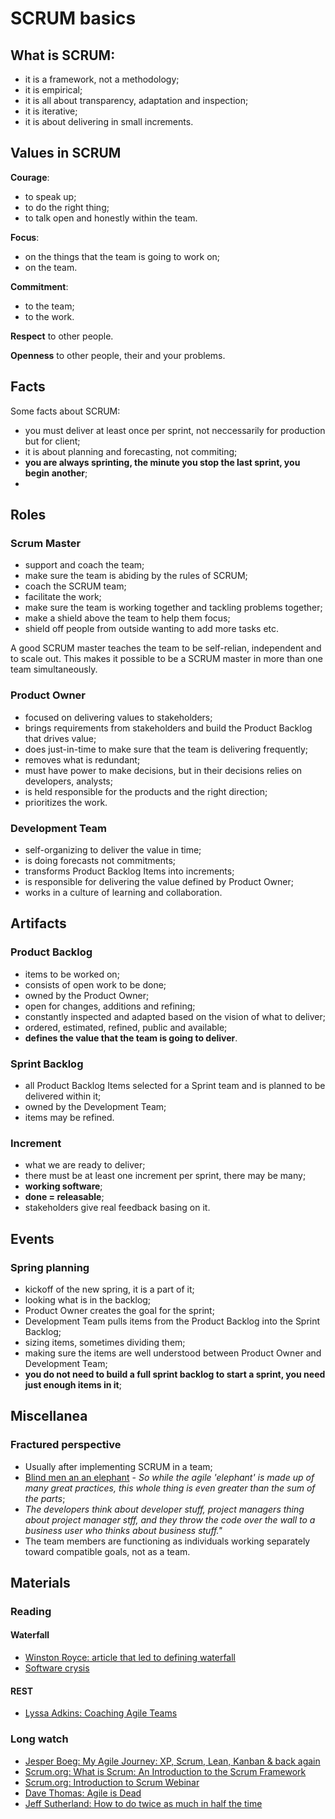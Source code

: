 # SCRUM basics

## What is SCRUM:

* it is a framework, not a methodology;
* it is empirical;
* it is all about transparency, adaptation and inspection;
* it is iterative;
* it is about delivering in small increments.

## Values in SCRUM

**Courage**:
* to speak up;
* to do the right thing;
* to talk open and honestly within the team.

**Focus**:
* on the things that the team is going to work on;
* on the team.

**Commitment**:
* to the team;
* to the work.

**Respect** to other people.

**Openness** to other people, their and your problems.

## Facts

Some facts about SCRUM:
* you must deliver at least once per sprint, not neccessarily for production but for client;
* it is about planning and forecasting, not commiting;
* **you are always sprinting, the minute you stop the last sprint, you begin another**;
* 

## Roles

### Scrum Master

* support and coach the team;
* make sure the team is abiding by the rules of SCRUM;
* coach the SCRUM team;
* facilitate the work;
* make sure the team is working together and tackling problems together;
* make a shield above the team to help them focus;
* shield off people from outside wanting to add more tasks etc.

A good SCRUM master teaches the team to be self-relian, independent and to scale out.
This makes it possible to be a SCRUM master in more than one team simultaneously.

### Product Owner

* focused on delivering values to stakeholders;
* brings requirements from stakeholders and build the Product Backlog that drives value;
* does just-in-time to make sure that the team is delivering frequently;
* removes what is redundant;
* must have power to make decisions, but in their decisions relies on developers, analysts;
* is held responsible for the products and the right direction;
* prioritizes the work.

### Development Team

* self-organizing to deliver the value in time;
* is doing forecasts not commitments;
* transforms Product Backlog Items into increments;
* is responsible for delivering the value defined by Product Owner;
* works in a culture of learning and collaboration.

## Artifacts

### Product Backlog

* items to be worked on;
* consists of open work to be done;
* owned by the Product Owner;
* open for changes, additions and refining;
* constantly inspected and adapted based on the vision of what to deliver;
* ordered, estimated, refined, public and available;
* **defines the value that the team is going to deliver**.

### Sprint Backlog

* all Product Backlog Items selected for a Sprint team and is planned to be delivered within it;
* owned by the Development Team;
* items may be refined.

### Increment

* what we are ready to deliver;
* there must be at least one increment per sprint, there may be many;
* **working software**;
* **done = releasable**;
* stakeholders give real feedback basing on it.

## Events

### Spring planning

* kickoff of the new spring, it is a part of it;
* looking what is in the backlog;
* Product Owner creates the goal for the sprint;
* Development Team pulls items from the Product Backlog into the Sprint Backlog;
* sizing items, sometimes dividing them;
* making sure the items are well understood between Product Owner and Development Team;
* **you do not need to build a full sprint backlog to start a sprint, you need just enough items in it**;

## Miscellanea

### Fractured perspective

* Usually after implementing SCRUM in a team;
* [Blind men an an elephant](https://en.wikipedia.org/wiki/Blind_men_and_an_elephant) - *So while the agile 'elephant' is made up of many great practices, this whole thing is even greater than the sum of the parts*;
* *The developers think about developer stuff, project managers thing about project manager stff, and they throw the code over the wall to a business user who thinks about business stuff."*
* The team members are functioning as individuals working separately toward compatible goals, not as a team.

## Materials

### Reading

#### Waterfall

* [Winston Royce: article that led to defining waterfall](http://www-scf.usc.edu/~csci201/lectures/Lecture11/royce1970.pdf)
* [Software crysis](https://en.wikipedia.org/wiki/Software_crisis)

#### REST

* [Lyssa Adkins: Coaching Agile Teams](https://www.amazon.com/Coaching-Agile-Teams-ScrumMasters-Addison-Wesley/dp/0321637704)

### Long watch

* [Jesper Boeg: My Agile Journey: XP, Scrum, Lean, Kanban & back again](https://www.youtube.com/watch?v=7H67V6noueE)  
* [Scrum.org: What is Scrum: An Introduction to the Scrum Framework](https://www.youtube.com/watch?v=-xudUyGsNfc)
* [Scrum.org: Introduction to Scrum Webinar](https://www.youtube.com/watch?v=GR9-8lOUhwA)
* [Dave Thomas: Agile is Dead](https://www.youtube.com/watch?v=a-BOSpxYJ9M)
* [Jeff Sutherland: How to do twice as much in half the time](https://www.youtube.com/watch?v=s4thQcgLCqk)
